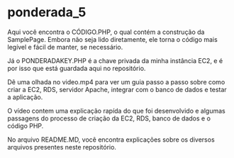# ponderada_5

Aqui você encontra o CÓDIGO.PHP, o qual contém a construção da SamplePage. Embora não seja lido diretamente, ele torna o código mais legível e fácil de manter, se necessário.

Já o PONDERADAKEY.PHP é a chave privada da minha instância EC2, e é por isso que está guardada aqui no repositório.

Dê uma olhada no video.mp4 para ver um guia passo a passo sobre como criar a EC2, RDS, servidor Apache, integrar com o banco de dados e testar a aplicação.

O vídeo contem uma explicação rapída do que foi desenvolvido e algumas passagens do processo de criação da EC2, RDS, banco de dados e o código PHP.

No arquivo README.MD, você encontra explicações sobre os diversos arquivos presentes neste repositório.

